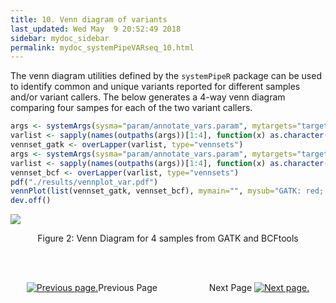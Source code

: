```yaml
---
title: 10. Venn diagram of variants
last_updated: Wed May  9 20:52:49 2018
sidebar: mydoc_sidebar
permalink: mydoc_systemPipeVARseq_10.html
---
```


The venn diagram utilities defined by the `systemPipeR` package can be used to
identify common and unique variants reported for different samples
and/or variant callers. The below generates a 4-way venn diagram
comparing four sampes for each of the two variant callers.


```r
args <- systemArgs(sysma="param/annotate_vars.param", mytargets="targets_gatk_filtered.txt")
varlist <- sapply(names(outpaths(args))[1:4], function(x) as.character(read.delim(outpaths(args)[x])$VARID))
vennset_gatk <- overLapper(varlist, type="vennsets")
args <- systemArgs(sysma="param/annotate_vars.param", mytargets="targets_sambcf_filtered.txt")
varlist <- sapply(names(outpaths(args))[1:4], function(x) as.character(read.delim(outpaths(args)[x])$VARID))
vennset_bcf <- overLapper(varlist, type="vennsets")
pdf("./results/vennplot_var.pdf")
vennPlot(list(vennset_gatk, vennset_bcf), mymain="", mysub="GATK: red; BCFtools: blue", colmode=2, ccol=c("red", "blue"))
dev.off()
```

![](./pages/mydoc/systemPipeVARseq_files/vennplot_var.png)
<div align="center">Figure 2: Venn Diagram for 4 samples from GATK and BCFtools</div>


<br><br><center><a href="mydoc_systemPipeVARseq_09.html"><img src="images/left_arrow.png" alt="Previous page."></a>Previous Page &nbsp; &nbsp; &nbsp; &nbsp; &nbsp; &nbsp; &nbsp; &nbsp; &nbsp; &nbsp; Next Page
<a href="mydoc_systemPipeVARseq_11.html"><img src="images/right_arrow.png" alt="Next page."></a></center>
